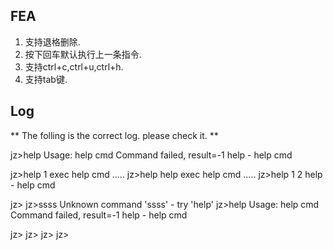 ## FEA
1. 支持退格删除.
2. 按下回车默认执行上一条指令.
3. 支持ctrl+c,ctrl+u,ctrl+h.
4. 支持tab键.

## Log 
** The folling is the correct log. please check it. **

jz>help
Usage: help cmd
Command failed, result=-1 help - help cmd

jz>help 1
exec help cmd .....
jz>help help
exec help cmd .....
jz>help 1 2
help - help cmd

jz><INTERRUPT>
jz>ssss
Unknown command 'ssss' - try 'help'
jz>help
Usage: help cmd
Command failed, result=-1 help - help cmd

jz>
jz><INTERRUPT>
jz><INTERRUPT>
jz>

